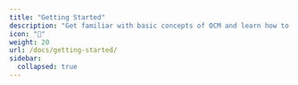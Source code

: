 ```yaml
---
title: "Getting Started"
description: "Get familiar with basic concepts of OCM and learn how to use different tools in the OCM toolset in your projects."
icon: "🚀"
weight: 20
url: /docs/getting-started/
sidebar:
  collapsed: true
---
```


